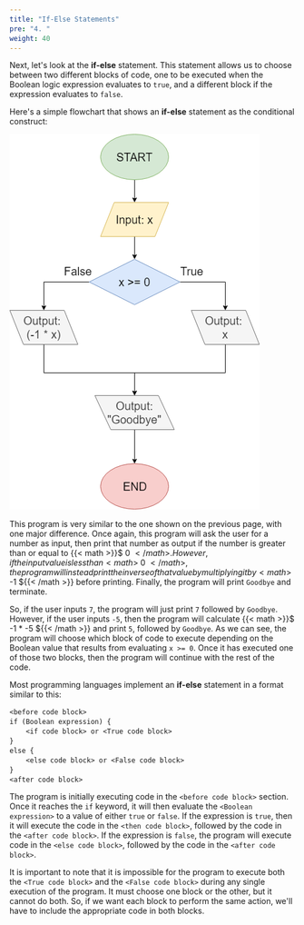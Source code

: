 ```yaml
---
title: "If-Else Statements"
pre: "4. "
weight: 40
---
```


Next, let's look at the **if-else** statement. This statement allows us to choose between two different blocks of code, one to be executed when the Boolean logic expression evaluates to `true`, and a different block if the expression evaluates to `false`. 

Here's a simple flowchart that shows an **if-else** statement as the conditional construct:

![If-Else Flowchart](/images/04-cond/4.4.ifthenelse.png)

This program is very similar to the one shown on the previous page, with one major difference. Once again, this program will ask the user for a number as input, then print that number as output if the number is greater than or equal to {{< math >}}$ 0 ${{< /math >}}. However, if the input value is less than {{< math >}}$ 0 ${{< /math >}}, the program will instead print the inverse of that value by multiplying it by {{< math >}}$ -1 ${{< /math >}} before printing. Finally, the program will print `Goodbye` and terminate. 

So, if the user inputs `7`, the program will just print `7` followed by `Goodbye`. However, if the user inputs `-5`, then the program will calculate {{< math >}}$ -1 * -5 ${{< /math >}} and print `5`, followed by `Goodbye`. As we can see, the program will choose which block of code to execute depending on the Boolean value that results from evaluating `x >= 0`. Once it has executed one of those two blocks, then the program will continue with the rest of the code. 

Most programming languages implement an **if-else** statement in a format similar to this:

```tex
<before code block>
if (Boolean expression) { 
    <if code block> or <True code block>
}
else {
    <else code block> or <False code block>
}
<after code block>
```

The program is initially executing code in the `<before code block>` section. Once it reaches the `if` keyword, it will then evaluate the `<Boolean expression>` to a value of either `true` or `false`. If the expression is `true`, then it will execute the code in the `<then code block>`, followed by the code in the `<after code block>`. If the expression is `false`, the program will execute code in the `<else code block>`, followed by the code in the `<after code block>`. 

It is important to note that it is impossible for the program to execute both the `<True code block>` and the `<False code block>` during any single execution of the program. It must choose one block or the other, but it cannot do both. So, if we want each block to perform the same action, we'll have to include the appropriate code in both blocks. 
